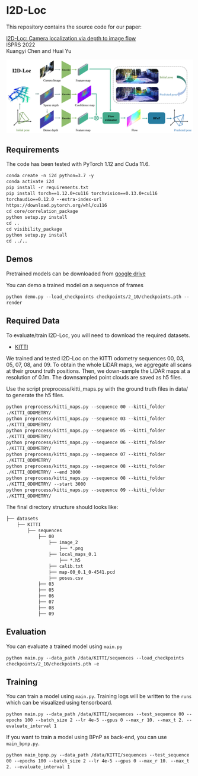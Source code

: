 # I2D-Loc
This repository contains the source code for our paper:

[I2D-Loc: Camera localization via depth to image flow](https://levenberg.github.io/I2D-Loc/)<br/>
ISPRS 2022 <br/>
Kuangyi Chen and Huai Yu<br/>

<img src="Network.png">

## Requirements
The code has been tested with PyTorch 1.12 and Cuda 11.6.
```Shell
conda create -n i2d python=3.7 -y
conda activate i2d
pip install -r requirements.txt
pip install torch==1.12.0+cu116 torchvision==0.13.0+cu116 torchaudio==0.12.0 --extra-index-url https://download.pytorch.org/whl/cu116
cd core/correlation_package
python setup.py install
cd ..
cd visibility_package
python setup.py install
cd ../..
```

## Demos
Pretrained models can be downloaded from [google drive](https://drive.google.com/drive/folders/19VWNCPR1me7SnON1NYJRFrdgd1sKj052?usp=sharing)

You can demo a trained model on a sequence of frames
```Shell
python demo.py --load_checkpoints checkpoints/2_10/checkpoints.pth --render
```

## Required Data
To evaluate/train I2D-Loc, you will need to download the required datasets.
* [KITTI](https://www.cvlibs.net/datasets/kitti/eval_odometry.php)

We trained and tested I2D-Loc on the KITTI odometry sequences 00, 03, 05, 07, 08, and 09.
To obtain the whole LiDAR maps, we aggregate all scans at their ground truth positions. 
Then, we down-sample the LiDAR maps at a resolution of 0.1m. The downsampled point clouds are saved as h5 files.

Use the script preprocess/kitti_maps.py with the ground truth files in data/ to generate the h5 files.

```Shell
python preprocess/kitti_maps.py --sequence 00 --kitti_folder ./KITTI_ODOMETRY/
python preprocess/kitti_maps.py --sequence 03 --kitti_folder ./KITTI_ODOMETRY/
python preprocess/kitti_maps.py --sequence 05 --kitti_folder ./KITTI_ODOMETRY/
python preprocess/kitti_maps.py --sequence 06 --kitti_folder ./KITTI_ODOMETRY/
python preprocess/kitti_maps.py --sequence 07 --kitti_folder ./KITTI_ODOMETRY/
python preprocess/kitti_maps.py --sequence 08 --kitti_folder ./KITTI_ODOMETRY/ --end 3000
python preprocess/kitti_maps.py --sequence 08 --kitti_folder ./KITTI_ODOMETRY/ --start 3000
python preprocess/kitti_maps.py --sequence 09 --kitti_folder ./KITTI_ODOMETRY/
```

The final directory structure should looks like:

```Shell
├── datasets
    ├── KITTI
        ├── sequences
            ├── 00
                ├── image_2
                    ├── *.png
                ├── local_maps_0.1
                    ├── *.h5
                ├── calib.txt
                ├── map-00_0.1_0-4541.pcd
                ├── poses.csv
            ├── 03
            ├── 05
            ├── 06
            ├── 07
            ├── 08
            ├── 09
```

## Evaluation
You can evaluate a trained model using `main.py`
```Shell
python main.py --data_path /data/KITTI/sequences --load_checkpoints checkpoints/2_10/checkpoints.pth -e
```


## Training
You can train a model using `main.py`. Training logs will be written to the `runs` which can be visualized using tensorboard.
```Shell
python main.py --data_path /data/KITTI/sequences --test_sequence 00 --epochs 100 --batch_size 2 --lr 4e-5 --gpus 0 --max_r 10. --max_t 2. --evaluate_interval 1
```
If you want to train a model using BPnP as back-end, you can use `main_bpnp.py`.
```Shell
python main_bpnp.py --data_path /data/KITTI/sequences --test_sequence 00 --epochs 100 --batch_size 2 --lr 4e-5 --gpus 0 --max_r 10. --max_t 2. --evaluate_interval 1
```